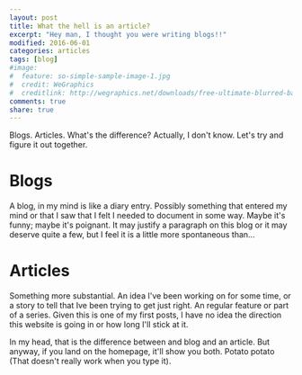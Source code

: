 ```yaml
---
layout: post
title: What the hell is an article?
excerpt: "Hey man, I thought you were writing blogs!!"
modified: 2016-06-01
categories: articles
tags: [blog]
#image:
#  feature: so-simple-sample-image-1.jpg
#  credit: WeGraphics
#  creditlink: http://wegraphics.net/downloads/free-ultimate-blurred-background-pack/
comments: true
share: true
---
```


Blogs. Articles. What's the difference? Actually, I don't know. Let's try and figure it out together.

# Blogs
A blog, in my mind is like a diary entry. Possibly something that entered my mind or that I saw that I felt I needed to document in some way. Maybe it's funny; maybe it's poignant. It may justify a paragraph on this blog or it may deserve quite a few, but I feel it is a little more spontaneous than...

# Articles
Something more substantial. An idea I've been working on for some time, or a story to tell that Ive been trying to get just right. An regular feature or part of a series. Given this is one of my first posts, I have no idea the direction this website is going in or how long I'll stick at it.

In my head, that is the difference between and blog and an article. But anyway, if you land on the homepage, it'll show you both. Potato potato (That doesn't really work when you type it).
